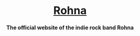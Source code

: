 <div align="center">
  <h1 align="center"><a href="https://rohnamusic.com">Rohna</a></h1>
  <strong align="center">
    The official website of the indie rock band Rohna
  </strong>
</div>
